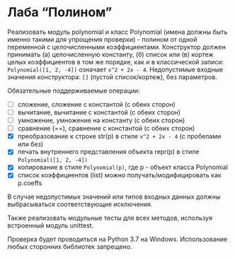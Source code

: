 # Лаба “Полином”
Реализовать модуль polynomial и класс Polynomial (имена должны быть именно такими для упрощения проверки) -
полином от одной переменной с целочисленными коэффициентами.
Конструктор должен принимать (а) целочисленную константу, (б) список или (в) кортеж целых коэффициентов в том же порядке, как и в классической записи:
`Polynomial([1, 2, -4])` означает `x^2 + 2x - 4`.
Недопустимые входные значения конструктора: `[]` (пустой список/кортеж), без параметров.

Обязательные поддерживаемые операции:
* [ ] сложение, сложение с константой (с обеих сторон)
* [ ] вычитание, вычитание с константой (с обеих сторон)
* [ ] умножение, умножение на константу (с обеих сторон)
* [ ] сравнение (==), сравнение с константой (с обеих сторон)
* [x] преобразование к строке str(p) в стиле `x^2 + 2x - 4` (с пробелами или без)
* [x] печать внутреннего представления объекта repr(p) в стиле `Polynomial([1, 2, -4])`
* [x] копирование в стиле `Polynomial(p)`, где p - объект класса Polynomial
* [x] список коэффициентов (list) можно получать/модифицировать как p.coeffs

В случае недопустимых значений или типов входных данных должны выбрасываться соответствующие исключения.

Также реализовать модульные тесты для всех методов, используя встроенный модуль unittest.

Проверка будет проводиться на Python 3.7 на Windows. Использование любых сторонних библиотек запрещено.
